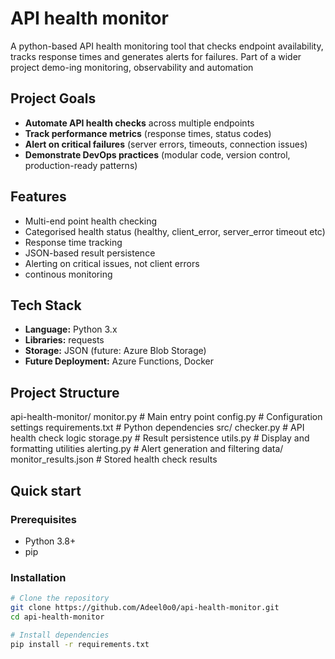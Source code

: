 # API health monitor

A python-based API health monitoring tool that checks endpoint availability, tracks response times and generates alerts for failures. Part of a wider project demo-ing monitoring, observability and automation

## Project Goals

- **Automate API health checks** across multiple endpoints
- **Track performance metrics** (response times, status codes)
- **Alert on critical failures** (server errors, timeouts, connection issues)
- **Demonstrate DevOps practices** (modular code, version control, production-ready patterns)

## Features 

- Multi-end point health checking
- Categorised health status (healthy, client_error, server_error timeout etc)
- Response time tracking
- JSON-based result persistence
- Alerting on critical issues, not client errors
- continous monitoring

## Tech Stack

- **Language:** Python 3.x
- **Libraries:** requests
- **Storage:** JSON (future: Azure Blob Storage)
- **Future Deployment:** Azure Functions, Docker

## Project Structure

api-health-monitor/
monitor.py              # Main entry point
config.py               # Configuration settings
requirements.txt        # Python dependencies
src/
    checker.py         # API health check logic
    storage.py         # Result persistence
    utils.py           # Display and formatting utilities
       alerting.py        # Alert generation and filtering
data/
monitor_results.json  # Stored health check results

## Quick start

### Prerequisites
- Python 3.8+
- pip

### Installation
```bash
# Clone the repository
git clone https://github.com/Adeel0o0/api-health-monitor.git
cd api-health-monitor

# Install dependencies
pip install -r requirements.txt